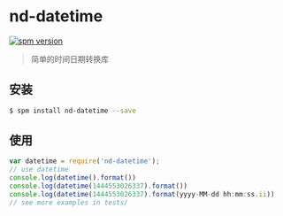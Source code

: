 # nd-datetime

[![spm version](http://spm.crossjs.com/badge/nd-datetime)](http://spm.crossjs.com/package/nd-datetime)

> 简单的时间日期转换库

## 安装

```bash
$ spm install nd-datetime --save
```

## 使用

```js
var datetime = require('nd-datetime');
// use datetime
console.log(datetime().format())
console.log(datetime(1444553026337).format())
console.log(datetime(1444553026337).format(yyyy-MM-dd hh:mm:ss.ii))
// see more examples in tests/
```
